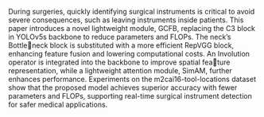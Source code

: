 During surgeries, quickly identifying surgical instruments is critical to avoid severe consequences, such as leaving instruments inside patients. This paper introduces a novel lightweight module, GCFB, replacing the C3 block in YOLOv5s backbone to reduce parameters and FLOPs. The neck’s Bottleneck block is substituted with a more efficient RepVGG block, enhancing feature fusion and lowering
computational costs. An Involution operator is integrated into the backbone to improve spatial feature representation, while a lightweight attention module, SimAM, further enhances performance. Experiments on the m2cai16-tool-locations dataset show that the proposed model achieves superior
accuracy with fewer parameters and FLOPs, supporting real-time surgical instrument detection for safer medical applications.
